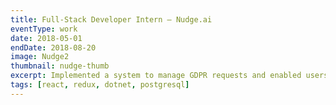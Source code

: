 ```yaml
---
title: Full-Stack Developer Intern – Nudge.ai
eventType: work
date: 2018-05-01
endDate: 2018-08-20
image: Nudge2
thumbnail: nudge-thumb
excerpt: Implemented a system to manage GDPR requests and enabled users to suggest changes to public page information through an intuitive interface.
tags: [react, redux, dotnet, postgresql]
---
```

